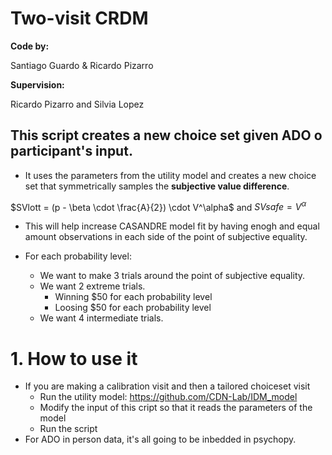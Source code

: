 # Two-visit CRDM
**Code by:**

Santiago Guardo & Ricardo Pizarro

**Supervision:**

Ricardo Pizarro and Silvia Lopez
## This script creates a new choice set given ADO o participant's input.

- It uses the parameters from the utility model and creates a new choice set that symmetrically samples the **subjective value difference**. 

 $SVlott = (p - \beta \cdot \frac{A}{2}) \cdot V^\alpha$ and $SVsafe = V^\alpha$

- This will help increase CASANDRE model fit by having enogh and equal amount observations in each side of the point of subjective equality. 

- For each probability level:
    - We want to make 3 trials around the point of subjective equality.
    - We want 2 extreme trials.
        - Winning $50 for each probability level
        - Loosing $50 for each probability level
    - We want 4 intermediate trials.

# 1. How to use it
- If you are making a calibration visit and then a tailored choiceset visit
    - Run the utility model: https://github.com/CDN-Lab/IDM_model 
    - Modify the input of this cript so that it reads the parameters of the model
    - Run the script
- For ADO in person data, it's all going to be inbedded in psychopy. 




